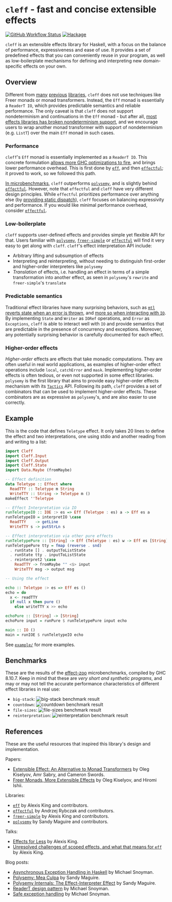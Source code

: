 # `cleff` - fast and concise extensible effects

[![GitHub Workflow Status](https://img.shields.io/github/workflow/status/re-xyr/cleff/build)](https://github.com/re-xyr/cleff/actions/workflows/build.yaml)
[![Hackage](https://img.shields.io/hackage/v/cleff)](https://hackage.haskell.org/package/cleff)

`cleff` is an extensible effects library for Haskell, with a focus on the balance of performance, expressiveness and ease of use. It provides a set of predefined effects that you can conveniently reuse in your program, as well as low-boilerplate mechanisms for defining and interpreting new domain-specific effects on your own.

## Overview

Different from [many](`polysemy`) [previous](`fused-effects`) [libraries](`freer-simple`), `cleff` does not use techniques like Freer monads or monad transformers. Instead, the `Eff` monad is essentially a `ReaderT IO`, which provides predictable semantics and reliable performance. The only caveat is that `cleff` does not support nondeterminism and continuations in the `Eff` monad - but after all, [most effects libraries has broken nondeterminism support](https://github.com/polysemy-research/polysemy/issues/246), and we encourage users to wrap another monad transformer with support of nondeterminism (e.g. `ListT`) over the main `Eff` monad in such cases.

### Performance

`cleff`'s `Eff` monad is essentially implemented as a `ReaderT IO`. This concrete formulation [allows more GHC optimizations to fire][alexis-talk], and brings lower performance overhead. This is first done by [`eff`], and then [`effectful`]; it proved to work, so we followed this path.

[In microbenchmarks](#benchmarks), `cleff` outperforms [`polysemy`], and is slightly behind [`effectful`]. However, note that `effectful` and `cleff` have very different design principles. While `effectful` prioritizes performance over anything else (by [providing static dispatch](https://github.com/arybczak/effectful/blob/master/effectful-core/src/Effectful/Reader/Static.hs)), `cleff` focuses on balancing expressivity and performance. If you would like minimal performance overhead, consider [`effectful`].

### Low-boilerplate

`cleff` supports user-defined effects and provides simple yet flexible API for that. Users familiar with [`polysemy`], [`freer-simple`] or [`effectful`] will find it very easy to get along with `cleff`. `cleff`'s effect interpretation API include:

- Arbitrary lifting and subsumption of effects
- Interpreting and reinterpreting, without needing to distinguish first-order and higher-order interpreters like `polysemy`
- *Translation* of effects, i.e. handling an effect in terms of a simple transformation into another effect, as seen in `polysemy`'s `rewrite` and `freer-simple`'s `translate`

### Predictable semantics

Traditional effect libraries have many surprising behaviors, such as [`mtl` reverts state when an error is thrown][alexis-talk-2], and [more so when interacting with `IO`][readert]. By implementing `State` and `Writer` as `IORef` operations, and `Error` as `Exceptions`, `cleff` is able to interact well with `IO` and provide semantics that are predictable in the presence of concurrency and exceptions. Moreover, any potentially surprising behavior is carefully documented for each effect.

### Higher-order effects

*Higher-order* effects are effects that take monadic computations. They are often useful in real world applications, as examples of higher-order effect operations include `local`, `catchError` and `mask`. Implementing higher-order effects is often tedious, or even not supported in some effect libraries. `polysemy` is the first library that aims to provide easy higher-order effects mechanism with its [`Tactics`](https://hackage.haskell.org/package/polysemy-1.7.1.0/docs/Polysemy.html#g:16) API. Following its path, `cleff` provides a set of combinators that can be used to implement higher-order effects. These combinators are as expressive as `polysemy`'s, and are also easier to use correctly.

## Example

This is the code that defines `Teletype` effect. It only takes 20 lines to define the effect and two interpretations, one using stdio and another reading from and writing to a list:

```haskell
import Cleff
import Cleff.Input
import Cleff.Output
import Cleff.State
import Data.Maybe (fromMaybe)

-- Effect definition
data Teletype :: Effect where
  ReadTTY :: Teletype m String
  WriteTTY :: String -> Teletype m ()
makeEffect ''Teletype

-- Effect Interpretation via IO
runTeletypeIO :: IOE :> es => Eff (Teletype : es) a -> Eff es a
runTeletypeIO = interpretIO \case
  ReadTTY    -> getLine
  WriteTTY s -> putStrLn s

-- Effect interpretation via other pure effects
runTeletypePure :: [String] -> Eff (Teletype : es) w -> Eff es [String]
runTeletypePure tty = fmap (reverse . snd)
  . runState [] . outputToListState
  . runState tty . inputToListState
  . reinterpret2 \case
    ReadTTY -> fromMaybe "" <$> input
    WriteTTY msg -> output msg

-- Using the effect

echo :: Teletype :> es => Eff es ()
echo = do
  x <- readTTY
  if null x then pure ()
    else writeTTY x >> echo

echoPure :: [String] -> [String]
echoPure input = runPure $ runTeletypePure input echo

main :: IO ()
main = runIOE $ runTeletypeIO echo
```

See [`example/`](https://github.com/re-xyr/cleff/tree/master/example/) for more examples.

## Benchmarks

These are the results of the [effect-zoo](https://github.com/ocharles/effect-zoo) microbenchmarks, compiled by GHC 8.10.7. Keep in mind that these are *very short and synthetic programs*, and may or may not tell the accurate performance characteristics of different effect libraries in real use:

- `big-stack`: ![big-stack benchmark result](https://raw.githubusercontent.com/re-xyr/cleff/master/docs/img/effect-zoo-big-stack.png)
- `countdown`: ![countdown benchmark result](https://raw.githubusercontent.com/re-xyr/cleff/master/docs/img/effect-zoo-countdown.png)
- `file-sizes`: ![file-sizes benchmark result](https://raw.githubusercontent.com/re-xyr/cleff/master/docs/img/effect-zoo-file-sizes.png)
- `reinterpretation`: ![reinterpretation benchmark result](https://raw.githubusercontent.com/re-xyr/cleff/master/docs/img/effect-zoo-reinterpretation.png)

## References

These are the useful resources that inspired this library's design and implementation.

Papers:

- [Extensible Effect: An Alternative to Monad Transformers](https://okmij.org/ftp/Haskell/extensible/exteff.pdf) by Oleg Kiselyov, Amr Sabry, and Cameron Swords.
- [Freer Monads, More Extensible Effects](https://okmij.org/ftp/Haskell/extensible/more.pdf) by Oleg Kiselyov, and Hiromi Ishii.

Libraries:

- [`eff`] by Alexis King and contributors.
- [`effectful`] by Andrzej Rybczak and contributors.
- [`freer-simple`] by Alexis King and contributors.
- [`polysemy`] by Sandy Maguire and contributors.

Talks:

- [Effects for Less][alexis-talk] by Alexis King.
- [Unresolved challenges of scoped effects, and what that means for `eff`][alexis-talk-2] by Alexis King.

Blog posts:

- [Asynchronous Exception Handling in Haskell](https://www.fpcomplete.com/blog/2018/04/async-exception-handling-haskell/) by Michael Snoyman.
- [Polysemy: Mea Culpa](https://reasonablypolymorphic.com/blog/mea-culpa/) by Sandy Maguire.
- [Polysemy Internals: The Effect-Interpreter Effect](https://reasonablypolymorphic.com/blog/tactics/) by Sandy Maguire.
- [ReaderT design pattern][readert] by Michael Snoyman.
- [Safe exception handling](https://www.fpcomplete.com/haskell/tutorial/exceptions/) by Michael Snoyman.

[`polysemy`]: https://hackage.haskell.org/package/polysemy
[`fused-effects`]: https://hackage.haskell.org/package/fused-effects
[`effectful`]: https://github.com/arybczak/effectful
[`eff`]: https://github.com/hasura/eff
[`freer-simple`]: https://hackage.haskell.org/package/freer-simple
[alexis-talk]: https://www.youtube.com/watch?v=0jI-AlWEwYI
[alexis-talk-2]: https://www.twitch.tv/videos/1163853841
[readert]: https://www.fpcomplete.com/blog/2017/06/readert-design-pattern/

